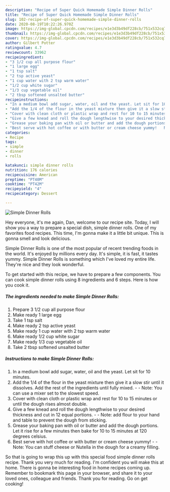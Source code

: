 ```yaml
---
description: "Recipe of Super Quick Homemade Simple Dinner Rolls"
title: "Recipe of Super Quick Homemade Simple Dinner Rolls"
slug: 102-recipe-of-super-quick-homemade-simple-dinner-rolls
date: 2020-08-19T10:22:26.970Z
image: https://img-global.cpcdn.com/recipes/e1e3d3b49df228cb/751x532cq70/simple-dinner-rolls-recipe-main-photo.jpg
thumbnail: https://img-global.cpcdn.com/recipes/e1e3d3b49df228cb/751x532cq70/simple-dinner-rolls-recipe-main-photo.jpg
cover: https://img-global.cpcdn.com/recipes/e1e3d3b49df228cb/751x532cq70/simple-dinner-rolls-recipe-main-photo.jpg
author: Gilbert Potter
ratingvalue: 4.7
reviewcount: 33962
recipeingredient:
- "3 1/2 cup all purpose flour"
- "1 large egg"
- "1 tsp salt"
- "2 tsp active yeast"
- "1 cup water with 2 tsp warm water"
- "1/2 cup white sugar"
- "1/3 cup vegetable oil"
- "2 tbsp softened unsalted butter"
recipeinstructions:
- "In a medium bowl add sugar, water, oil and the yeast. Let sit for 10 minutes."
- "Add the 1/4 of the flour in the yeast mixture then give it a slow stir until it dissolves. Add the rest of the ingredients until fully mixed.  Note: You can use a mixer set to the slowest speed."
- "Cover with clean cloth or plastic wrap and rest for 10 to 15 minutes or until the dough rises almost double."
- "Give a few knead and roll the dough lengthwise to your desired thickness and cut in 12 equal portions.   Note: add flour to your hand and table to prevent the dough from sticking."
- "Grease your baking pan with oil or butter and add the dough portions. Let it rise for a few minutes then bake for 10 to 15 minutes at 120 degrees celsius."
- "Best serve with hot coffee or with butter or cream cheese yummy!   Note: You can stuff cheese or Nutella in the dough for a creamy filling."
categories:
- Recipe
tags:
- simple
- dinner
- rolls

katakunci: simple dinner rolls 
nutrition: 176 calories
recipecuisine: American
preptime: "PT40M"
cooktime: "PT42M"
recipeyield: "4"
recipecategory: Dessert

---
```



![Simple Dinner Rolls](https://img-global.cpcdn.com/recipes/e1e3d3b49df228cb/751x532cq70/simple-dinner-rolls-recipe-main-photo.jpg)

Hey everyone, it's me again, Dan, welcome to our recipe site. Today, I will show you a way to prepare a special dish, simple dinner rolls. One of my favorites food recipes. This time, I'm gonna make it a little bit unique. This is gonna smell and look delicious.

Simple Dinner Rolls is one of the most popular of recent trending foods in the world. It's enjoyed by millions every day. It's simple, it is fast, it tastes yummy. Simple Dinner Rolls is something which I've loved my entire life. They're nice and they look wonderful.




To get started with this recipe, we have to prepare a few components. You can cook simple dinner rolls using 8 ingredients and 6 steps. Here is how you cook it.

<!--inarticleads1-->

##### The ingredients needed to make Simple Dinner Rolls:

1. Prepare 3 1/2 cup all purpose flour
1. Make ready 1 large egg
1. Take 1 tsp salt
1. Make ready 2 tsp active yeast
1. Make ready 1 cup water with 2 tsp warm water
1. Make ready 1/2 cup white sugar
1. Make ready 1/3 cup vegetable oil
1. Take 2 tbsp softened unsalted butter




<!--inarticleads2-->

##### Instructions to make Simple Dinner Rolls:

1. In a medium bowl add sugar, water, oil and the yeast. Let sit for 10 minutes.
1. Add the 1/4 of the flour in the yeast mixture then give it a slow stir until it dissolves. Add the rest of the ingredients until fully mixed. -  - Note: You can use a mixer set to the slowest speed.
1. Cover with clean cloth or plastic wrap and rest for 10 to 15 minutes or until the dough rises almost double.
1. Give a few knead and roll the dough lengthwise to your desired thickness and cut in 12 equal portions.  -  - Note: add flour to your hand and table to prevent the dough from sticking.
1. Grease your baking pan with oil or butter and add the dough portions. Let it rise for a few minutes then bake for 10 to 15 minutes at 120 degrees celsius.
1. Best serve with hot coffee or with butter or cream cheese yummy!  -  - Note: You can stuff cheese or Nutella in the dough for a creamy filling.




So that is going to wrap this up with this special food simple dinner rolls recipe. Thank you very much for reading. I'm confident you will make this at home. There is gonna be interesting food in home recipes coming up. Remember to bookmark this page in your browser, and share it to your loved ones, colleague and friends. Thank you for reading. Go on get cooking!
